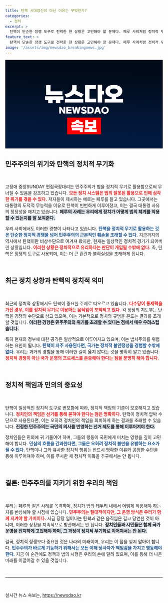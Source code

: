 ```yaml
---
title: 탄핵 시대정신이 아닌 이유는 무엇인가?
categories:
  - 정치
excerpt: >
  탄핵이 단순한 정쟁 도구로 전락한 현 상황은 고민해야 할 문제다. 페루 사례처럼 정치적 무기로 악용될 위험이 있는 만큼, 민주주의의 원칙을 지켜야 한다. 지금의 정치는 과거의 실수를 반복하고 있다.
feature_text: >
  탄핵이 단순한 정쟁 도구로 전락한 현 상황은 고민해야 할 문제다. 페루 사례처럼 정치적 무기로 악용될 위험이 있는 만큼, 민주주의의 원칙을 지켜야 한다. 지금의 정치는 과거의 실수를 반복하고 있다.
image: '/assets/img/newsdao_breakingnews.jpg'
---
```


<p><img src="/assets/img/newsdao_breakingnews.jpg" alt="bookingtag 속보" /></p>

<h2 data-ke-size="size26">민주주의의 위기와 탄핵의 정치적 무기화</h2>

<p data-ke-size="size16">&nbsp;</p>

<p data-ke-size="size16">고정애 중앙SUNDAY 편집국장대리는 민주주의가 법을 정치적 무기로 활용함으로써 무너질 수 있음을 강조하고 있습니다. <b><span style="color: #ee2323;">모든 정치 시스템은 법의 잘못된 활용으로 인해 심각한 위기를 겪을 수 있다.</span></b> 저자들이 제시하는 예로는 페루를 들고 있습니다. 그곳에서는 대통령의 도덕적 무능력을 이유로 탄핵이 빈번하게 이루어졌고, 이는 결국 대통령 사유의 정당성을 해치고 있습니다. <b><span style="background-color: #21538527;">페루의 사례는 우리에게 정치가 어떻게 법의 체계를 악용할 수 있는지를 잘 보여준다.</span></b></p>

<p data-ke-size="size16">우리 사회에서도 이러한 경향이 나타나고 있습니다. <b><span style="color: #1a5490;">탄핵을 정치적 무기로 활용하는 것은 단순한 정치적 경쟁을 넘어 민주주의의 근본적인 훼손을 초래할 수 있다.</span></b> 지금까지의 역사에서 탄핵이란 비상수단으로 여겨져 왔지만, 현재는 일상적인 정치적 경기가 되어버린 상황입니다. <b><span style="color: #ee2323;">이러한 상황은 정치적으로 유리하다는 판단이 개입될 수밖에 없다.</span></b> 즉, 탄핵은 정쟁의 도구로 사용되며, 이는 더 큰 혼란과 불확실성을 초래하게 됩니다.</p>

<p data-ke-size="size16">&nbsp;</p>

<h2 data-ke-size="size26">최근 정치 상황과 탄핵의 정치적 의미</h2>

<p data-ke-size="size16">&nbsp;</p>

<p data-ke-size="size16">최근의 정치적 상황에서도 탄핵이 중요한 주제로 떠오르고 있습니다. <b><span style="color: #ee2323;">다수당이 통제력을 가진 경우, 이를 정치적 무기로 이용하는 움직임이 포착되고 있다.</span></b> 각 정당의 지도부는 탄핵을 경쟁의 수단으로 삼고 있으며, 이는 기본적으로 정치의 규범을 흔드는 결과를 초래할 것입니다. <b><span style="background-color: #21538527;">이러한 경향은 민주주의의 위기를 초래할 수 있다는 점에서 매우 우려스럽습니다.</span></b></p>

<p data-ke-size="size16">특히 현재의 정부에 대한 공격은 일상적으로 이루어지고 있으며, 이는 법치주의를 위협하는 요인이 됩니다. <b><span style="color: #1a5490;">탄핵이 자주 사용된다면, 국가는 정치적 불안정성을 경험할 수밖에 없다.</span></b> 우리는 과거의 경험을 통해 이러한 길이 옳지 않다는 것을 명확히 알고 있습니다. <b><span style="color: #ee2323;">정치적 경쟁이 아닌 국가 운영의 프로세스를 존중해야 한다는 점을 분명히 해야 합니다.</span></b></p>

<p data-ke-size="size16">&nbsp;</p>

<h2 data-ke-size="size26">정치적 책임과 민의의 중요성</h2>

<p data-ke-size="size16">&nbsp;</p>

<p data-ke-size="size16">탄핵이 일상적인 정치적 도구로 변모함에 따라, 정치적 책임의 기준이 모호해지고 있습니다. <b><span style="color: #ee2323;">정치인의 책임은 선거를 통해 묻혀야 한다는 점은 명확하다.</span></b> 탄핵이 정치적 압박 수단으로 사용된다면, 이는 오히려 정치인의 책임을 회피하게 하는 결과를 초래할 수 있습니다. <b><span style="background-color: #21538527;">진정한 민주주의는 국민의 의사를 반영하는 선거 제도를 통해 이루어져야 한다.</span></b></p>

<p data-ke-size="size16">정치인들은 민의에 귀 기울여야 하며, 그들의 행동이 국민에게 미치는 영향을 깊이 고민해야 합니다. <b><span style="color: #1a5490;">민심의 흐름을 간과한다면, 그들은 오히려 정치적 불만을 유발하는 요소가 될 수 있다.</span></b> 탄핵이나 그와 유사한 정치적 행위는 반드시 명확한 이유와 공정한 수단을 통해 이루어져야 하며, 이를 무시한 채 정치적 이득을 추구해서는 안 됩니다.</p>

<p data-ke-size="size16">&nbsp;</p>

<h2 data-ke-size="size26">결론: 민주주의를 지키기 위한 우리의 책임</h2>

<p data-ke-size="size16">&nbsp;</p>

<p data-ke-size="size16">우리는 페루와 같은 사례를 목격하며, 정치가 법의 테두리 내에서 어떻게 작용해야 하는지를 반성해야 할 시점에 있습니다. <b><span style="color: #ee2323;">민주주의는 절대적이지만, 그 운영 방식은 우리가 함께 지켜야 할 가치이다.</span></b> 지금 당장 일어나는 탄핵과 같은 움직임은 결코 당연한 것이 아니며, 이러한 상황을 지속적으로 방관해서는 안 됩니다. <b><span style="background-color: #21538527;">정치인들과 시민들은 함께 국가 운영을 진지하게 고민해야 하며, 그 과정이 정치적 무기화로 이어져서는 안 된다.</span></b></p>

<p data-ke-size="size16">결국, 정치적 정쟁보다 중요한 것은 나라의 미래이며, 우리는 이 점을 잊지 말아야 합니다. <b><span style="color: #1a5490;">민주주의가 바르게 기능하기 위해서는 모든 이해 당사자가 책임감을 가지고 행동해야 한다.</span></b> 지금 이 순간에도 정책과 법의 시행은 우리의 손에 달려 있으며, 이를 통해 더 나은 미래를 이끌어갈 수 있을 것입니다.</p>

<p data-ke-size="size16">&nbsp;</p>

<hr>

<p data-ke-size="size16">&nbsp;</p>
실시간 뉴스 속보는, <a href="https://newsdao.kr" rel="dofollow">https://newsdao.kr</a>


